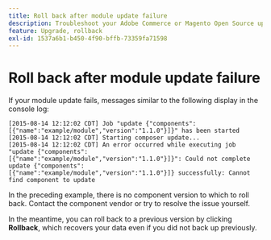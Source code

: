 ```yaml
---
title: Roll back after module update failure
description: Troubleshoot your Adobe Commerce or Magento Open Source upgrade after encountering a module update error.
feature: Upgrade, rollback
exl-id: 1537a6b1-b450-4f90-bffb-73359fa71598
---
```

# Roll back after module update failure

If your module update fails, messages similar to the following display in the console log:

```terminal
[2015-08-14 12:12:02 CDT] Job "update {"components":[{"name":"example/module","version":"1.1.0"}]}" has been started
[2015-08-14 12:12:02 CDT] Starting composer update...
[2015-08-14 12:12:02 CDT] An error occurred while executing job "update {"components":
[{"name":"example/module","version":"1.1.0"}]}": Could not complete update {"components":
[{"name":"example/module","version":"1.1.0"}]} successfully: Cannot find component to update
```

In the preceding example, there is no component version to which to roll back. Contact the component vendor or try to resolve the issue yourself.

In the meantime, you can roll back to a previous version by clicking **Rollback**, which recovers your data even if you did not back up previously.
